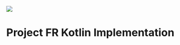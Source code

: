 <a href="https://www.apache.org/licenses/LICENSE-2.0"><img src="https://img.shields.io/badge/license-Apache_License_2.0-red"></a>

# Project FR Kotlin Implementation
